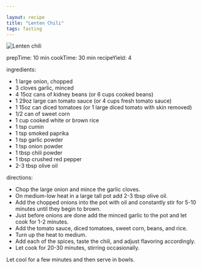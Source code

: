 ```yaml
---

layout: recipe
title: "Lenten Chili"
tags: fasting
---
```


![Lenten chili](/recipes/pix/lenten-chili.webp)


prepTime: 10 min
cookTime: 30 min
recipeYield: 4

ingredients:
- 1 large onion, chopped
- 3 cloves garlic, minced
- 4 15oz cans of kidney beans (or 6 cups cooked beans)
- 1 29oz large can tomato sauce (or 4 cups fresh tomato sauce)
- 1 15oz can diced tomatoes (or 1 large diced tomato with skin removed)
- 1/2 can of sweet corn
- 1 cup cooked white or brown rice
- 1 tsp cumin
- 1 tsp smoked paprika
- 1 tsp garlic powder
- 1 tsp onion powder
- 1 tbsp chili powder
- 1 tbsp crushed red pepper
- 2-3 tbsp olive oil

directions:
- Chop the large onion and mince the garlic cloves.
- On medium-low heat in a large tall pot add 2-3 tbsp olive oil.
- Add the chopped onions into the pot with oil and constantly stir for 5-10 minutes until they begin to brown.
- Just before onions are done add the minced garlic to the pot and let cook for 1-2 minutes.
- Add the tomato sauce, diced tomatoes, sweet corn, beans, and rice.
- Turn up the heat to medium.
- Add each of the spices, taste the chili, and adjust flavoring accordingly.
- Let cook for 20-30 minutes, stirring occasionally.

Let cool for a few minutes and then serve in bowls.
